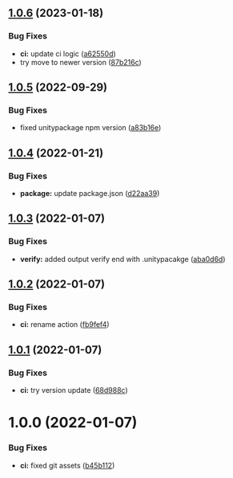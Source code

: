 ## [1.0.6](https://github.com/Iam1337/create-unitypackage/compare/v1.0.5...v1.0.6) (2023-01-18)


### Bug Fixes

* **ci:** update ci logic ([a62550d](https://github.com/Iam1337/create-unitypackage/commit/a62550de534eb7308bfcda5fbf99a870418ca0ec))
* try move to newer version ([87b216c](https://github.com/Iam1337/create-unitypackage/commit/87b216c16a4738a2d6a9ba13ed290ffd523dbadc))

## [1.0.5](https://github.com/Iam1337/create-unitypackage/compare/v1.0.4...v1.0.5) (2022-09-29)


### Bug Fixes

* fixed unitypackage npm version ([a83b16e](https://github.com/Iam1337/create-unitypackage/commit/a83b16ecce0873917efb2fb3125d06a4507b75ae))

## [1.0.4](https://github.com/Iam1337/create-unitypackage/compare/v1.0.3...v1.0.4) (2022-01-21)


### Bug Fixes

* **package:** update package.json ([d22aa39](https://github.com/Iam1337/create-unitypackage/commit/d22aa394b051e810870e4e8d2b0587a547ed80d5))

## [1.0.3](https://github.com/Iam1337/create-unitypackage/compare/v1.0.2...v1.0.3) (2022-01-07)


### Bug Fixes

* **verify:** added output verify end with .unitypacakge ([aba0d6d](https://github.com/Iam1337/create-unitypackage/commit/aba0d6d79647969c1d7b9fbab284e126b64bf693))

## [1.0.2](https://github.com/Iam1337/create-unitypackage/compare/v1.0.1...v1.0.2) (2022-01-07)


### Bug Fixes

* **ci:** rename action ([fb9fef4](https://github.com/Iam1337/create-unitypackage/commit/fb9fef4c7bdf0d01282dd9a340a0fde8bb8da421))

## [1.0.1](https://github.com/Iam1337/create-unitypackage/compare/v1.0.0...v1.0.1) (2022-01-07)


### Bug Fixes

* **ci:** try version update ([68d988c](https://github.com/Iam1337/create-unitypackage/commit/68d988cd1c3fcb20786d772eb8b58c55961f20c6))

# 1.0.0 (2022-01-07)


### Bug Fixes

* **ci:** fixed git assets ([b45b112](https://github.com/Iam1337/create-unitypackage/commit/b45b112f499b316c3d4ac74f5f58ec20e02b59d8))
